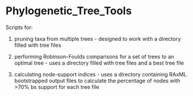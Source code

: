 # Phylogenetic_Tree_Tools

Scripts for: 

1) pruning taxa from multiple trees - designed to work with a directory filled with tree files


2) performing Robinson-Foulds comparisons for a set of trees to an optimal tree - uses a directory filled with tree files and a best tree file


3) calculating node-support indices - uses a directory containing RAxML bootstrapped output files to calculate the percentage of nodes with >70% bs support for each tree file
